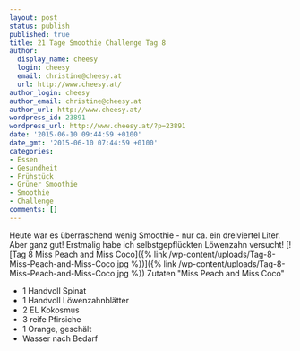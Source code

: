 ```yaml
---
layout: post
status: publish
published: true
title: 21 Tage Smoothie Challenge Tag 8
author:
  display_name: cheesy
  login: cheesy
  email: christine@cheesy.at
  url: http://www.cheesy.at/
author_login: cheesy
author_email: christine@cheesy.at
author_url: http://www.cheesy.at/
wordpress_id: 23891
wordpress_url: http://www.cheesy.at/?p=23891
date: '2015-06-10 09:44:59 +0100'
date_gmt: '2015-06-10 07:44:59 +0100'
categories:
- Essen
- Gesundheit
- Frühstück
- Grüner Smoothie
- Smoothie
- Challenge
comments: []
---
```

Heute war es überraschend wenig Smoothie - nur ca. ein dreiviertel Liter. Aber ganz gut! Erstmalig habe ich selbstgepflückten Löwenzahn versucht!
[![Tag 8 Miss Peach and Miss Coco]({% link /wp-content/uploads/Tag-8-Miss-Peach-and-Miss-Coco.jpg %})]({% link /wp-content/uploads/Tag-8-Miss-Peach-and-Miss-Coco.jpg %})
Zutaten "Miss Peach and Miss Coco"
- 1 Handvoll Spinat
- 1 Handvoll Löwenzahnblätter
- 2 EL Kokosmus
- 3 reife Pfirsiche
- 1 Orange, geschält
- Wasser nach Bedarf
